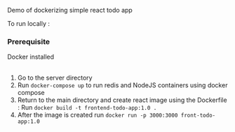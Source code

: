 Demo of dockerizing simple react todo app

To run locally :
<h3>Prerequisite</h3>
Docker installed <br/><br/>

1. Go to the server directory
2. Run ``docker-compose up`` to run redis and NodeJS containers using docker compose
3. Return to the main directory and create react image using the Dockerfile : Run ``docker build -t frontend-todo-app:1.0 .``
4. After the image is created run ``docker run -p 3000:3000 front-todo-app:1.0``

  
  
  
